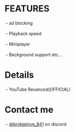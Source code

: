 # FEATURES
 ・ad blocking
 
 ・Playback speed  
 
 ・Miniplayer 
 
 ・Background support    etc...

# Details
・YouTube Revanced(OFFICIAL)

# Contact me
・[@bridgelove_841](https://discord.com) on discord
